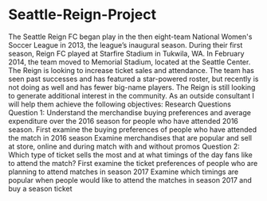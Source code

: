 # Seattle-Reign-Project
The Seattle Reign FC began play in the then eight-team National Women's Soccer League in 2013, the league’s inaugural season. During their first season, Reign FC played at Starfire Stadium in Tukwila, WA. In February 2014, the team moved to Memorial Stadium, located at the Seattle Center. The Reign is looking to increase ticket sales and attendance. The team has seen past successes and has featured a star-powered roster, but recently is not doing as well and has fewer big-name players. The Reign is still looking to generate additional interest in the community. As an outside consultant I will help them achieve the following objectives: Research Questions Question 1: Understand the merchandise buying preferences and average expenditure over the 2016 season for people who have attended 2016 season.  First examine the buying preferences of people who have attended the match in 2016 season Examine merchandises that are popular and sell at store, online and during match with and without promos  Question 2: Which type of ticket sells the most and at what timings of the day fans like to attend the match?  First examine the ticket preferences of people who are planning to attend matches in season 2017 Examine which timings are popular when people would like to attend the matches in season 2017 and buy a season ticket
